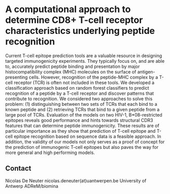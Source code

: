 A computational approach to determine CD8+ T-cell receptor characteristics underlying peptide recognition
=========================================================================================================

Current T-cell epitope prediction tools are a valuable resource in designing targeted immunogenicity experiments. They typically focus on, and are able to, accurately predict peptide binding and presentation by major histocompatibility complex (MHC) molecules on the surface of antigen-presenting cells. However, recognition of the peptide-MHC complex by a T-cell receptor (TCR) is often not included in these tools. We developed a classification approach based on random forest classifiers to predict recognition of a peptide by a T-cell receptor and discover patterns that contribute to recognition. We considered two approaches to solve this problem: (1) distinguishing between two sets of TCRs that each bind to a known peptide and (2) retrieving TCRs that bind to a given peptide from a large pool of TCRs. Evaluation of the models on two HIV-1, B*08-restricted epitopes reveals good performance and hints towards structural CDR3 features that can determine peptide immunogenicity. These results are of particular importance as they show that prediction of T-cell epitope and T-cell epitope recognition based on sequence data is a feasible approach. In addition, the validity of our models not only serves as a proof of concept for the prediction of immunogenic T-cell epitopes but also paves the way for more general and high performing models.


Contact
-------

Nicolas De Neuter
nicolas.deneuter(at)uantwerpen.be
University of Antwerp
ADReM/biomina
